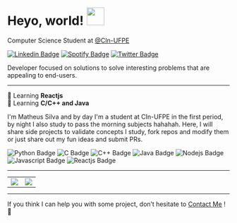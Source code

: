 # Heyo, world! <img src="https://media.giphy.com/media/WUlplcMpOCEmTGBtBW/giphy.gif" width="40">



Computer Science Student at [@CIn-UFPE](https://portal.cin.ufpe.br/)



[![Linkedin Badge](https://img.shields.io/badge/-Matheus-blue?style=flat-square&logo=Linkedin&logoColor=white&link=https://www.linkedin.com/in/matheusdesjardins/)](https://www.linkedin.com/in/matheusvasilva/) [![Spotify Badge](https://img.shields.io/badge/Spotify-%231ED760.svg?&style=flat-square&logo=spotify&logoColor=white&link=https://open.spotify.com/user/8283cy8veymq9a6bsamr6fr68)](https://open.spotify.com/user/8283cy8veymq9a6bsamr6fr68) [![Twitter Badge](https://img.shields.io/badge/Twitter-%230077B5.svg?&style=flat-square&logo=twitter&logoColor=white&link=https://twitter.com/monarquins)](https://twitter.com/monarquins)



Developer focused on solutions to solve interesting problems that are appealing to end-users.

---

🌱 Learning **Reactjs** <br>
🌱 Learning **C/C++ and Java** <br>

I'm Matheus Silva and by day I'm a student at CIn-UFPE in the first period, by night I also study to pass the morning subjects hahahah. Here, I will share side projects to validate concepts I study, fork repos and modify them or just share out my fun ideas and submit PRs.

![Python Badge](https://img.shields.io/badge/Python-3776AB?style=for-the-badge&logo=python&logoColor=white)
![C Badge](https://img.shields.io/badge/C-00599C?style=for-the-badge&logo=c&logoColor=white)
![C++ Badge](https://img.shields.io/badge/C%2B%2B-00599C?style=for-the-badge&logo=c%2B%2B&logoColor=white)
![Java Badge](https://img.shields.io/badge/Java-ED8B00?style=for-the-badge&logo=java&logoColor=white)
![Nodejs Badge](https://img.shields.io/badge/Node.js-43853D?style=for-the-badge&logo=node.js&logoColor=white)
![Javascript Badge](https://img.shields.io/badge/JavaScript-F7DF1E?style=for-the-badge&logo=javascript&logoColor=black)
![Reactjs Badge](https://img.shields.io/badge/React-20232A?style=for-the-badge&logo=react&logoColor=61DAFB)


---

<table align="center" style="margin: 0px auto;">
  <tr>
      <td><img src ="https://github-readme-stats.vercel.app/api?username=silvamva&show_icons=true&count_private=true&theme=darcula&hide_border=true,contribs&bg_color=00000000"></td>
      <td><img src ="https://github-readme-stats.vercel.app/api/top-langs/?username=silvamva&layout=compact&hide_border=true&theme=darcula&bg_color=00000000"></td>
  </tr>   
</table>

---

If you think I can help you with some project, don’t hesitate to [Contact Me](mailto:mvas2@cin.ufpe.br) ! :slightly_smiling_face:
